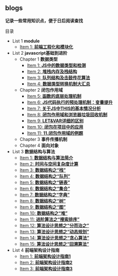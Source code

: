 ## blogs
**记录一些常用知识点，便于日后阅读查找**

目录
+ List 1 **module**
  + [Item 1: **前端工程化和模块化**](module/module.md)
+ List 2 **javascript基础到进阶**
  +  Chapter 1 **数据类型**
     + [Item 1: **JS中的数据类型和检测**](javascript/1.JS中的数据类型和检测.md)
     + [Item 2: **堆栈内存及栈结构**](javascript/2.堆栈内存及栈结构.md)
     + [Item 3: **队列结构及击鼓传花算法**](javascript/3.队列结构及击鼓传花算法.md)
     + [Item 4: **数据类型转换机制大汇总**](javascript/4.数据类型转换机制大汇总.md)
  + Chapter 2 **闭包作用域**
    + [Item 5: **函数的底层处理机制**](javascript/5.函数的底层处理机制.md)
    + [Item 6: **JS代码执行的预处理机制：变量提升**](javascript/6.JS代码执行的预处理机制"变量提升".md)
    + [Item 7: **关于JS中THIS的基本情况分析**](javascript/7.关于JS中THIS的基本情况分析.md)
    + [Item 8: **闭包作用域和浏览器垃圾回收机制**](javascript/8.闭包作用域和浏览器垃圾回收机制.md)
    + [Item 9: **LET&VAR详细的区别**](javascript/9.LET&VAR详细的区别.md)
    + [Item 10: **闭包在项目中的应用**](javascript/10.闭包在项目中的应用.md)
    + [Item 11: **11.闭包作用域的例题**](javascript/11.闭包作用域的例题.md)
  + Chapter 3 **事件传播机制**
  + Chapter 4 **面向对象**
+ List 3 **数据结构与算法**
  + [Item 1: **数据结构与算法简介**](algorithms/1.数据结构与算法简介.md)
  + [Item 2: **时间与空间复杂度计算**](algorithms/2.时间与空间复杂度计算.md)
  + [Item 3: **数据结构之“栈”**](algorithms/3.数据结构之“栈”.md)
  + [Item 4: **数据结构之“队列”**](algorithms/4.数据结构之“队列”.md)
  + [Item 5: **数据结构之“链表”**](algorithms/5.数据结构之“链表”.md)
  + [Item 6: **数据结构之“集合”**](algorithms/6.数据结构之“集合”.md)
  + [Item 7: **数据结构之“字典”**](algorithms/7.数据结构之“字典”.md)
  + [Item 8: **数据结构之“树”**](algorithms/8.数据结构之“树”.md)
  + [Item 9: **数据结构之“图”**](algorithms/9.数据结构之“图”.md)
  + [Item 10: **数据结构之“堆”**](algorithms/10.数据结构之“堆”.md)
  + [Item 11: **进阶算法之“搜索排序”**](algorithms/11.进阶算法之“搜索排序”.md)
  + [Item 12: **算法设计思想之“分而治之”**](algorithms/12.算法设计思想之“分而治之”.md)
  + [Item 13: **算法设计思想之“动态规划”**](algorithms/13.算法设计思想之“动态规划”.md)
  + [Item 14: **算法设计思想之“贪心算法”**](algorithms/14.算法设计思想之“贪心算法”.md)
  + [Item 15: **算法设计思想之“回溯算法”**](algorithms/15.算法设计思想之“回溯算法”.md)
+ List 4 **前端架构设计指南**
  + [Item 1: **前端架构设计指南1**](architecture/1-2.前端架构设计指南1-2.md)
  + [Item 2: **前端架构设计指南2**](architecture/3.前端架构设计指南3.md)
  + [Item 3: **前端架构设计指南3**](architecture/4.前端架构设计指南4.md)
